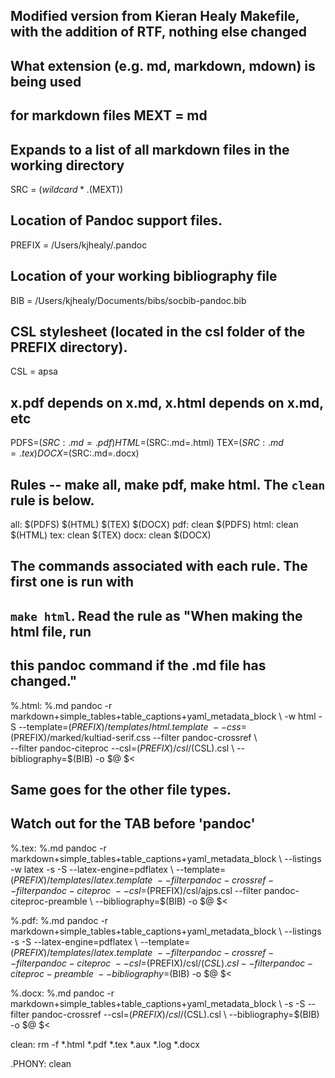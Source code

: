 ## Modified version from Kieran Healy Makefile, with the addition of RTF, nothing else changed
## What extension (e.g. md, markdown, mdown) is being used 
## for markdown files MEXT = md

## Expands to a list of all markdown files in the working directory
SRC = $(wildcard *.$(MEXT))

## Location of Pandoc support files.
PREFIX = /Users/kjhealy/.pandoc

## Location of your working bibliography file
BIB = /Users/kjhealy/Documents/bibs/socbib-pandoc.bib

## CSL stylesheet (located in the csl folder of the PREFIX directory).
CSL = apsa

## x.pdf depends on x.md, x.html depends on x.md, etc
PDFS=$(SRC:.md=.pdf)
HTML=$(SRC:.md=.html)
TEX=$(SRC:.md=.tex)
DOCX=$(SRC:.md=.docx)

## Rules -- make all, make pdf, make html. The `clean` rule is below.
all:    $(PDFS) $(HTML) $(TEX) $(DOCX)
pdf:    clean $(PDFS)
html:   clean $(HTML)
tex:    clean $(TEX)
docx:   clean $(DOCX)

## The commands associated with each rule. The first one is run with 
## `make html`. Read the rule as "When making the html file, run 
## this pandoc command if the .md file has changed."
%.html: %.md
    pandoc -r markdown+simple_tables+table_captions+yaml_metadata_block \ 
    -w html -S --template=$(PREFIX)/templates/html.template \
    --css=$(PREFIX)/marked/kultiad-serif.css --filter pandoc-crossref \     
    --filter pandoc-citeproc --csl=$(PREFIX)/csl/$(CSL).csl \ 
    --bibliography=$(BIB) -o $@ $<

## Same goes for the other file types. 
## Watch out for the TAB before 'pandoc'
%.tex:  %.md
    pandoc -r markdown+simple_tables+table_captions+yaml_metadata_block \ 
    --listings -w latex -s -S --latex-engine=pdflatex \ 
    --template=$(PREFIX)/templates/latex.template \ 
    --filter pandoc-crossref --filter pandoc-citeproc \ 
    --csl=$(PREFIX)/csl/ajps.csl --filter pandoc-citeproc-preamble \ 
    --bibliography=$(BIB) -o $@ $<

%.pdf:  %.md
    pandoc -r markdown+simple_tables+table_captions+yaml_metadata_block \ 
    --listings -s -S --latex-engine=pdflatex \ 
    --template=$(PREFIX)/templates/latex.template \ 
    --filter pandoc-crossref --filter pandoc-citeproc \ 
    --csl=$(PREFIX)/csl/$(CSL).csl --filter pandoc-citeproc-preamble \ 
    --bibliography=$(BIB) -o $@ $<

%.docx: %.md
    pandoc -r markdown+simple_tables+table_captions+yaml_metadata_block \ 
    -s -S --filter pandoc-crossref --csl=$(PREFIX)/csl/$(CSL).csl \ 
    --bibliography=$(BIB) -o $@ $<

clean:
    rm -f *.html *.pdf *.tex *.aux *.log *.docx

.PHONY: clean
